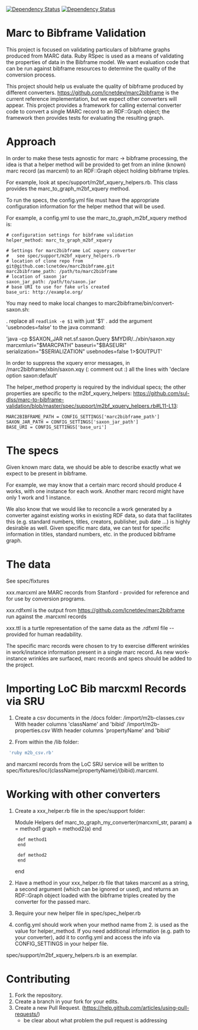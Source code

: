 [![Dependency Status](https://gemnasium.com/sul-dlss/bibframe-work-validation.svg)](https://gemnasium.com/sul-dlss/bibframe-work-validation)
[![Dependency Status](https://gemnasium.com/sul-dlss/marc-to-bibframe-validation.svg)](https://gemnasium.com/sul-dlss/marc-to-bibframe-validation)

# Marc to Bibframe Validation

This project is focused on validating particulars of bibframe graphs produced from MARC data.  Ruby RSpec is used as a means of validating the properties of data in the Bibframe model.  We want evaluation code that can be run against bibframe resources to determine the quality of the conversion process.

This project should help us evaluate the quality of bibframe produced by different converters.  https://github.com/lcnetdev/marc2bibframe is the current reference implementation, but we expect other converters will appear.  This project provides a framework for calling external converter code to convert a single MARC record to an RDF::Graph object; the framework then provides tests for evaluating the resulting graph.

# Approach

In order to make these tests agnostic for marc -> bibframe processing, the idea is that a helper method will be provided to get from an inline (known) marc record (as marcxml) to an RDF::Graph object holding bibframe triples.

For example, look at spec/support/m2bf_xquery_helpers.rb.  This class provides the marc_to_graph_m2bf_xquery method.

To run the specs, the config.yml file must have the appropriate configuration information for the helper method that will be used.

For example, a config.yml to use the marc_to_graph_m2bf_xquery method is:

    # configuration settings for bibframe validation
    helper_method: marc_to_graph_m2bf_xquery

    # Settings for marc2bibframe LoC xquery converter
    #   see spec/support/m2bf_xquery_helpers.rb
    # location of clone repo from git@github.com:lcnetdev/marc2bibframe.git
    marc2bibframe_path: /path/to/marc2bibframe
    # location of saxon jar
    saxon_jar_path: /path/to/saxon.jar
    # base URI to use for fake urls created
    base_uri: http://example.org/

You may need to make local changes to marc2bibframe/bin/convert-saxon.sh:

  . replace all `readlink -e $1` with just '$1'
  . add the argument 'usebnodes=false' to the java command:

  'java -cp $SAXON_JAR net.sf.saxon.Query $MYDIR/../xbin/saxon.xqy marcxmluri="$MARCPATH" baseuri="$BASEURI" serialization="$SERIALIZATION" usebnodes=false 1>$OUTPUT'

In order to suppress the xquery error messages, in /marc2bibframe/xbin/saxon.xqy (: comment out :) all the lines with 'declare option saxon:default'

The helper_method property is required by the individual specs;  the other properties are specific to the m2bf_xquery_helpers:  https://github.com/sul-dlss/marc-to-bibframe-validation/blob/master/spec/support/m2bf_xquery_helpers.rb#L11-L13:

    MARC2BIBFRAME_PATH = CONFIG_SETTINGS['marc2bibframe_path']
    SAXON_JAR_PATH = CONFIG_SETTINGS['saxon_jar_path']
    BASE_URI = CONFIG_SETTINGS['base_uri']

# The specs

Given known marc data, we should be able to describe exactly what we expect to be present in bibframe.

For example, we may know that a certain marc record should produce 4 works, with one instance for each work.  Another marc record might have only 1 work and 1 instance.

We also know that we would like to reconcile a work generated by a converter against existing works in existing RDF data, so data that facilitates this (e.g. standard numbers, titles, creators, publisher, pub date ...) is highly desirable as well.  Given specific marc data, we can test for specific information in titles, standard numbers, etc. in the produced bibframe graph.

# The data

See spec/fixtures

xxx.marcxml are MARC records from Stanford - provided for reference and for use by conversion programs.

xxx.rdfxml is the output from https://github.com/lcnetdev/marc2bibframe run against the .marcxml records

xxx.ttl is a turtle representation of the same data as the .rdfxml file -- provided for human readability.

The specific marc records were chosen to try to exercise different wrinkles in work/instance information present in a single marc record.  As new work-instance wrinkles are surfaced, marc records and specs should be added to the project.

# Importing LoC Bib marcxml Records via SRU

1. Create a csv documents in the /docs folder:
    /import/m2b-classes.csv
        With header columns 'className' and 'bibid'
    /import/m2b-properties.csv
        With header columns 'propertyName' and 'bibid'

2. From within the /lib folder:

```bash
 'ruby m2b_csv.rb'
```
  and marcxml records from the LoC SRU service will be written to spec/fixtures/loc/(className|propertyName)/(bibid).marcxml.

# Working with other converters

1. Create a xxx_helper.rb file in the spec/support folder:

    Module Helpers
        def marc_to_graph_my_converter(marcxml_str, param)
          a = method1
          graph = method2(a)
        end

        def method1
        end

        def method2
        end
    end

2. Have a method in your xxx_helper.rb file that takes marcxml as a string, a second argument (which can be ignored or used), and returns an RDF::Graph object loaded with the bibframe triples created by the converter for the passed marc.
3. Require your new helper file in spec/spec_helper.rb
4. config.yml should work when your method name from 2. is used as the value for helper_method.  If you need additional information (e.g. path to your converter), add it to config.yml and access the info via CONFIG_SETTINGS in your helper file.

spec/support/m2bf_xquery_helpers.rb is an exemplar.

# Contributing

1. Fork the repository.
2. Create a branch in your fork for your edits.
3. Create a new Pull Request.  (https://help.github.com/articles/using-pull-requests/)
    - be clear about what problem the pull request is addressing
